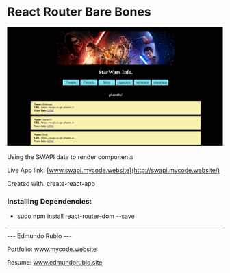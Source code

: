 # React Router Bare Bones

![Screen Shoot](/src/comps/img/sc1.png)

Using the SWAPI data to render components

Live App link: [www.swapi.mycode.website](http://swapi.mycode.website/)

Created with: create-react-app

### Installing Dependencies:

- sudo npm install react-router-dom --save



----

   ---  Edmundo Rubio  ---

Portfolio: www.mycode.website

Resume: www.edmundorubio.site
